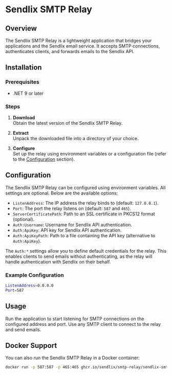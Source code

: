 # Sendlix SMTP Relay

## Overview

The Sendlix SMTP Relay is a lightweight application that bridges your applications and the Sendlix email service. It accepts SMTP connections, authenticates clients, and forwards emails to the Sendlix API.

## Installation

### Prerequisites

- .NET 9 or later

### Steps

1. **Download**  
   Obtain the latest version of the Sendlix SMTP Relay.

2. **Extract**  
   Unpack the downloaded file into a directory of your choice.

3. **Configure**  
   Set up the relay using environment variables or a configuration file (refer to the [Configuration](#configuration) section).

## Configuration

The Sendlix SMTP Relay can be configured using environment variables. All settings are optional. Below are the available options:

- `ListenAddress`: The IP address the relay binds to (default: `127.0.0.1`).
- `Port`: The port the relay listens on (default: `587` and `465`).
- `ServerCertificatePath`: Path to an SSL certificate in PKCS12 format (optional).
- `Auth:Username`: Username for Sendlix API authentication.
- `Auth:ApiKey`: API key for Sendlix API authentication.
- `Auth:ApiKeyPath`: Path to a file containing the API key (alternative to `Auth:ApiKey`).

The `Auth:*` settings allow you to define default credentials for the relay. This enables clients to send emails without authenticating, as the relay will handle authentication with Sendlix on their behalf.

### Example Configuration

```bash
ListenAddress=0.0.0.0
Port=587
```

## Usage

Run the application to start listening for SMTP connections on the configured address and port. Use any SMTP client to connect to the relay and send emails.

## Docker Support

You can also run the Sendlix SMTP Relay in a Docker container:

```bash
docker run -p 587:587 -p 465:465 ghcr.io/sendlix/smtp-relay/sendlix-smtp-relay:latest
```
